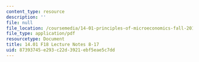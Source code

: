 ```yaml
---
content_type: resource
description: ''
file: null
file_location: /coursemedia/14-01-principles-of-microeconomics-fall-2018/87393745e293c22d3921ebf5eae5c7dd_MIT14_01F18_lec8_17.pdf
file_type: application/pdf
resourcetype: Document
title: 14.01 F18 Lecture Notes 8-17
uid: 87393745-e293-c22d-3921-ebf5eae5c7dd
---
```


